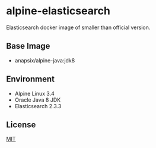 # alpine-elasticsearch
Elasticsearch docker image of smaller than official version.

## Base Image
- anapsix/alpine-java:jdk8

## Environment
- Alpine Linux 3.4
- Oracle Java 8 JDK
- Elasticsearch 2.3.3

## License

[MIT](http://opensource.org/licenses/MIT)